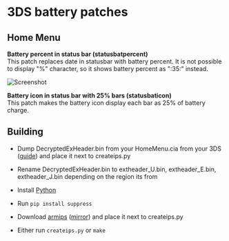 # 3DS battery patches

## Home Menu
**Battery percent in status bar (statusbatpercent)**  
This patch replaces date in statusbar with battery percent. It is not possible to display "%" character, so it shows battery percent as ":35:" instead.

![Screenshot](https://github.com/nowrep/3ds-patches/blob/master/doc/screenshot.png?raw=true)

**Battery icon in status bar with 25% bars (statusbaticon)**  
This patch makes the battery icon display each bar as 25% of battery charge.
## Building
- Dump DecryptedExHeader.bin from your HomeMenu.cia from your 3DS ([guide](https://3ds.codeberg.page/homemenu/)) and place it next to createips.py

- Rename DecryptedExHeader.bin to extheader_U.bin, extheader_E.bin, extheader_J.bin depending on the region its from

- Install [Python](https://www.python.org/)

- Run ``pip install suppress``

- Download [armips](https://buildbot.orphis.net/armips/) ([mirror](https://www.romhacking.net/utilities/635/)) and place it next to createips.py

- Either run ``createips.py`` or ``make``
